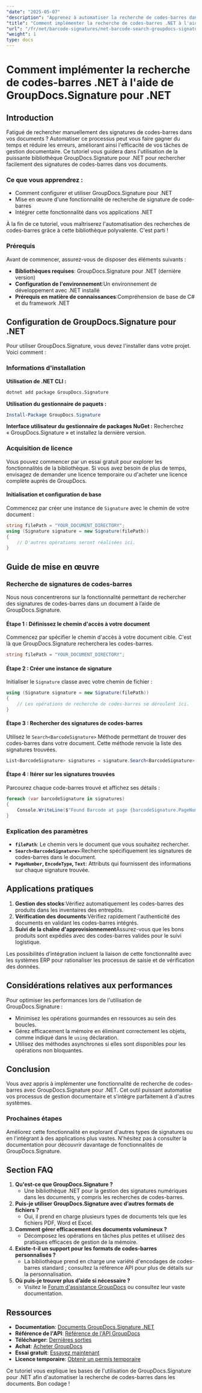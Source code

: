 ```yaml
---
"date": "2025-05-07"
"description": "Apprenez à automatiser la recherche de codes-barres dans vos applications .NET grâce à la puissante bibliothèque GroupDocs.Signature. Simplifiez la gestion de vos documents."
"title": "Comment implémenter la recherche de codes-barres .NET à l'aide de GroupDocs.Signature pour .NET"
"url": "/fr/net/barcode-signatures/net-barcode-search-groupdocs-signature-implementation/"
"weight": 1
type: docs
---
```

# Comment implémenter la recherche de codes-barres .NET à l'aide de GroupDocs.Signature pour .NET

## Introduction

Fatigué de rechercher manuellement des signatures de codes-barres dans vos documents ? Automatiser ce processus peut vous faire gagner du temps et réduire les erreurs, améliorant ainsi l'efficacité de vos tâches de gestion documentaire. Ce tutoriel vous guidera dans l'utilisation de la puissante bibliothèque GroupDocs.Signature pour .NET pour rechercher facilement des signatures de codes-barres dans vos documents.

### Ce que vous apprendrez :
- Comment configurer et utiliser GroupDocs.Signature pour .NET
- Mise en œuvre d'une fonctionnalité de recherche de signature de code-barres
- Intégrer cette fonctionnalité dans vos applications .NET

À la fin de ce tutoriel, vous maîtriserez l'automatisation des recherches de codes-barres grâce à cette bibliothèque polyvalente. C'est parti !

### Prérequis
Avant de commencer, assurez-vous de disposer des éléments suivants :

- **Bibliothèques requises**: GroupDocs.Signature pour .NET (dernière version)
- **Configuration de l'environnement**:Un environnement de développement avec .NET installé
- **Prérequis en matière de connaissances**:Compréhension de base de C# et du framework .NET

## Configuration de GroupDocs.Signature pour .NET
Pour utiliser GroupDocs.Signature, vous devez l'installer dans votre projet. Voici comment :

### Informations d'installation
**Utilisation de .NET CLI :**
```bash
dotnet add package GroupDocs.Signature
```

**Utilisation du gestionnaire de paquets :**
```powershell
Install-Package GroupDocs.Signature
```

**Interface utilisateur du gestionnaire de packages NuGet :**
Recherchez « GroupDocs.Signature » et installez la dernière version.

### Acquisition de licence
Vous pouvez commencer par un essai gratuit pour explorer les fonctionnalités de la bibliothèque. Si vous avez besoin de plus de temps, envisagez de demander une licence temporaire ou d'acheter une licence complète auprès de GroupDocs.

#### Initialisation et configuration de base
Commencez par créer une instance de `Signature` avec le chemin de votre document :

```csharp
string filePath = "YOUR_DOCUMENT_DIRECTORY";
using (Signature signature = new Signature(filePath))
{
    // D'autres opérations seront réalisées ici.
}
```

## Guide de mise en œuvre
### Recherche de signatures de codes-barres
Nous nous concentrerons sur la fonctionnalité permettant de rechercher des signatures de codes-barres dans un document à l’aide de GroupDocs.Signature.

#### Étape 1 : Définissez le chemin d'accès à votre document
Commencez par spécifier le chemin d'accès à votre document cible. C'est là que GroupDocs.Signature recherchera les codes-barres.

```csharp
string filePath = "YOUR_DOCUMENT_DIRECTORY";
```

#### Étape 2 : Créer une instance de signature
Initialiser le `Signature` classe avec votre chemin de fichier :

```csharp
using (Signature signature = new Signature(filePath))
{
    // Les opérations de recherche de codes-barres se déroulent ici.
}
```

#### Étape 3 : Rechercher des signatures de codes-barres
Utilisez le `Search<BarcodeSignature>` Méthode permettant de trouver des codes-barres dans votre document. Cette méthode renvoie la liste des signatures trouvées.

```csharp
List<BarcodeSignature> signatures = signature.Search<BarcodeSignature>(SignatureType.Barcode);
```

#### Étape 4 : Itérer sur les signatures trouvées
Parcourez chaque code-barres trouvé et affichez ses détails :

```csharp
foreach (var barcodeSignature in signatures)
{
    Console.WriteLine($"Found Barcode at page {barcodeSignature.PageNumber} with type {barcodeSignature.EncodeType.TypeName} and text {barcodeSignature.Text}");
}
```

### Explication des paramètres
- **`filePath`**: Le chemin vers le document que vous souhaitez rechercher.
- **`Search<BarcodeSignature>`**:Recherche spécifiquement les signatures de codes-barres dans le document.
- **`PageNumber`, `EncodeType`, `Text`**: Attributs qui fournissent des informations sur chaque signature trouvée.

## Applications pratiques
1. **Gestion des stocks**:Vérifiez automatiquement les codes-barres des produits dans les inventaires des entrepôts.
2. **Vérification des documents**:Vérifiez rapidement l'authenticité des documents en validant les codes-barres intégrés.
3. **Suivi de la chaîne d'approvisionnement**Assurez-vous que les bons produits sont expédiés avec des codes-barres valides pour le suivi logistique.

Les possibilités d’intégration incluent la liaison de cette fonctionnalité avec les systèmes ERP pour rationaliser les processus de saisie et de vérification des données.

## Considérations relatives aux performances
Pour optimiser les performances lors de l'utilisation de GroupDocs.Signature :
- Minimisez les opérations gourmandes en ressources au sein des boucles.
- Gérez efficacement la mémoire en éliminant correctement les objets, comme indiqué dans le `using` déclaration.
- Utilisez des méthodes asynchrones si elles sont disponibles pour les opérations non bloquantes.

## Conclusion
Vous avez appris à implémenter une fonctionnalité de recherche de codes-barres avec GroupDocs.Signature pour .NET. Cet outil puissant automatise vos processus de gestion documentaire et s'intègre parfaitement à d'autres systèmes.

### Prochaines étapes
Améliorez cette fonctionnalité en explorant d'autres types de signatures ou en l'intégrant à des applications plus vastes. N'hésitez pas à consulter la documentation pour découvrir davantage de fonctionnalités de GroupDocs.Signature.

## Section FAQ
1. **Qu'est-ce que GroupDocs.Signature ?**
   - Une bibliothèque .NET pour la gestion des signatures numériques dans les documents, y compris les recherches de codes-barres.
2. **Puis-je utiliser GroupDocs.Signature avec d’autres formats de fichiers ?**
   - Oui, il prend en charge plusieurs types de documents tels que les fichiers PDF, Word et Excel.
3. **Comment gérer efficacement des documents volumineux ?**
   - Décomposez les opérations en tâches plus petites et utilisez des pratiques efficaces de gestion de la mémoire.
4. **Existe-t-il un support pour les formats de codes-barres personnalisés ?**
   - La bibliothèque prend en charge une variété d'encodages de codes-barres standard ; consultez la référence API pour plus de détails sur la personnalisation.
5. **Où puis-je trouver plus d’aide si nécessaire ?**
   - Visitez le [Forum d'assistance GroupDocs](https://forum.groupdocs.com/c/signature/) ou consultez leur vaste documentation.

## Ressources
- **Documentation**: [Documents GroupDocs.Signature .NET](https://docs.groupdocs.com/signature/net/)
- **Référence de l'API**: [Référence de l'API GroupDocs](https://reference.groupdocs.com/signature/net/)
- **Télécharger**: [Dernières sorties](https://releases.groupdocs.com/signature/net/)
- **Achat**: [Acheter GroupDocs](https://purchase.groupdocs.com/buy)
- **Essai gratuit**: [Essayez maintenant](https://releases.groupdocs.com/signature/net/)
- **Licence temporaire**: [Obtenir un permis temporaire](https://purchase.groupdocs.com/temporary-license/)

Ce tutoriel vous explique les bases de l'utilisation de GroupDocs.Signature pour .NET afin d'automatiser la recherche de codes-barres dans les documents. Bon codage !